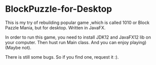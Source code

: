 # BlockPuzzle-for-Desktop
This is my try of rebuilding popular game ,which is called 1010 or Block Pazzle Mania, but for desktop. Written in JavaFX.

In order to run this game, you need to install JDK12 and JavaFX12 lib on your computer. 
Then hust run Main class. And you can enjoy playing)(Maybe not).

There is still some bugs. So if you find one, request it :).
